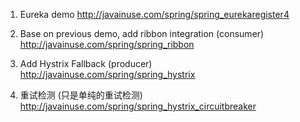 
1. Eureka demo
http://javainuse.com/spring/spring_eurekaregister4

2. Base on previous demo, add ribbon integration (consumer)
http://javainuse.com/spring/spring_ribbon

3. Add Hystrix Fallback (producer)
http://javainuse.com/spring/spring_hystrix

4. 重试检测 (只是单纯的重试检测)
http://javainuse.com/spring/spring_hystrix_circuitbreaker
